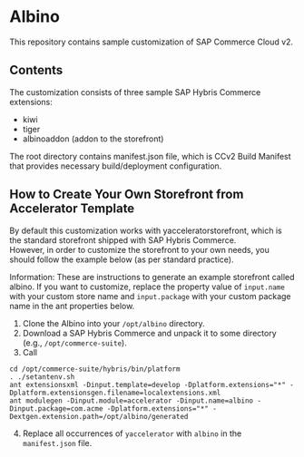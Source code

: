 # Albino

This repository contains sample customization of SAP Commerce Cloud v2.

## Contents

The customization consists of three sample SAP Hybris Commerce extensions:
- kiwi
- tiger
- albinoaddon (addon to the storefront)

The root directory contains manifest.json file, which is CCv2 Build Manifest that provides necessary build/deployment configuration.

## How to Create Your Own Storefront from Accelerator Template

By default this customization works with yacceleratorstorefront, which is the standard storefront shipped with SAP Hybris Commerce.  
However, in order to customize the storefront to your own needs, you should follow the example below (as per standard practice).

Information:  These are instructions to generate an example storefront called albino.  If you want to customize, replace the property value of `input.name` with your custom store name and  `input.package` with your custom package name in the ant properties below.

1. Clone the Albino into your `/opt/albino` directory.
2. Download a SAP Hybris Commerce and unpack it to some directory (e.g., `/opt/commerce-suite`).
3. Call
```
cd /opt/commerce-suite/hybris/bin/platform
. ./setantenv.sh
ant extensionsxml -Dinput.template=develop -Dplatform.extensions="*" -Dplatform.extensionsgen.filename=localextensions.xml
ant modulegen -Dinput.module=accelerator -Dinput.name=albino -Dinput.package=com.acme -Dplatform.extensions="*" -Dextgen.extension.path=/opt/albino/generated
```

4. Replace all occurrences of `yaccelerator` with `albino` in the `manifest.json` file.
